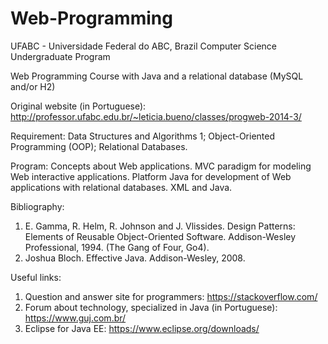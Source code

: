 # Web-Programming

UFABC - Universidade Federal do ABC, Brazil
Computer Science Undergraduate Program

Web Programming Course with Java and a relational database (MySQL and/or H2)

Original website (in Portuguese): http://professor.ufabc.edu.br/~leticia.bueno/classes/progweb-2014-3/

Requirement: Data Structures and Algorithms 1; Object-Oriented Programming (OOP); Relational Databases.

Program:
Concepts about Web applications. MVC paradigm for modeling Web interactive applications. Platform Java for development of Web applications with relational databases. XML and Java.

Bibliography:
1. E. Gamma, R. Helm, R. Johnson and J. Vlissides. Design Patterns: Elements of Reusable Object-Oriented Software. Addison-Wesley Professional, 1994. (The Gang of Four, Go4).
2. Joshua Bloch. Effective Java. Addison-Wesley, 2008.

Useful links:
1. Question and answer site for programmers: https://stackoverflow.com/
2. Forum about technology, specialized in Java (in Portuguese): https://www.guj.com.br/
3. Eclipse for Java EE: https://www.eclipse.org/downloads/